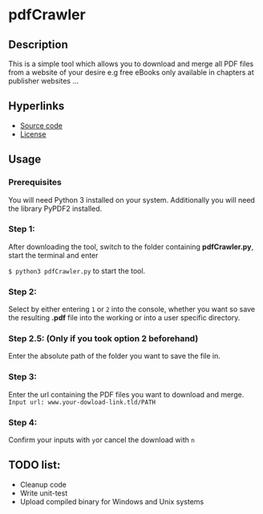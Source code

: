 # pdfCrawler
## Description
This is a simple tool which allows you to download and merge all PDF files from a website of your desire e.g free eBooks only available in chapters at publisher websites ...
## Hyperlinks
  * [Source code](https://github.com/johannesbonk/pdfCrawler/blob/master/pdfCrawler/pdfCrawler.py "source code")
  * [License](https://github.com/johannesbonk/pdfCrawler/blob/master/LICENSE "license")
## Usage
### Prerequisites
You will need Python 3 installed on your system.
Additionally you will need the library PyPDF2 installed. 
### Step 1:
After downloading the tool, switch to the folder containing **pdfCrawler.py**, start the terminal and enter

`$ python3 pdfCrawler.py` to start the tool.
### Step 2:
Select by either entering `1` or `2` into the console, whether you want so save the resulting **.pdf** file into the working or into a user specific directory.  
### Step 2.5: (Only if you took option 2 beforehand)
Enter the absolute path of the folder you want to save the file in.
### Step 3:
Enter the url containing the PDF files you want to download and merge.
`Input url: www.your-dowload-link.tld/PATH`
### Step 4: 
Confirm your inputs with `y`or cancel the download with `n`
## TODO list: 
  * Cleanup code
  * Write unit-test
  * Upload compiled binary for Windows and Unix systems
